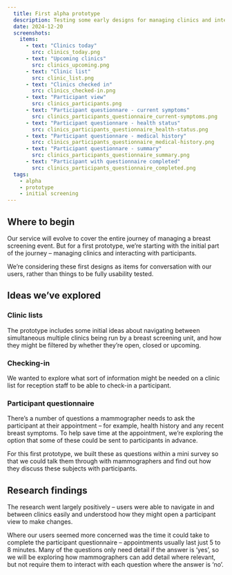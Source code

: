 ```yaml
---
  title: First alpha prototype
  description: Testing some early designs for managing clinics and interacting with participants
  date: 2024-12-20
  screenshots:
    items:
      - text: "Clinics today"
        src: clinics_today.png
      - text: "Upcoming clinics"
        src: clinics_upcoming.png
      - text: "Clinic list"
        src: clinic_list.png
      - text: "Clinics checked in"
        src: clinics_checked-in.png
      - text: "Participant view"
        src: clinics_participants.png
      - text: "Participant questionnare - current symptoms"
        src: clinics_participants_questionnaire_current-symptoms.png
      - text: "Participant questionnare - health status"
        src: clinics_participants_questionnaire_health-status.png
      - text: "Participant questionnare - medical history"
        src: clinics_participants_questionnaire_medical-history.png
      - text: "Participant questionnare - summary"
        src: clinics_participants_questionnaire_summary.png
      - text: "Participant with questionnaire completed"
        src: clinics_participants_questionnaire_completed.png
  tags:
    - alpha
    - prototype
    - initial screening
---
```


## Where to begin

Our service will evolve to cover the entire journey of managing a breast screening event. But for a first prototype, we’re starting with the initial part of the journey – managing clinics and interacting with participants.

We’re considering these first designs as items for conversation with our users, rather than things to be fully usability tested.

## Ideas we’ve explored

### Clinic lists

The prototype includes some initial ideas about navigating between simultaneous multiple clinics being run by a breast screening unit, and how they might be filtered by whether they’re open, closed or upcoming.

### Checking-in

We wanted to explore what sort of information might be needed on a clinic list for reception staff to be able to check-in a participant.

### Participant questionnaire

There’s a number of questions a mammographer needs to ask the participant at their appointment – for example, health history and any recent breast symptoms. To help save time at the appointment, we’re exploring the option that some of these could be sent to participants in advance.

For this first prototype, we built these as questions within a mini survey so that we could talk them through with mammographers and find out how they discuss these subjects with participants.

## Research findings

The research went largely positively – users were able to navigate in and between clinics easily and understood how they might open a participant view to make changes.

Where our users seemed more concerned was the time it could take to complete the participant questionnaire – appointments usually last just 5 to 8 minutes. Many of the questions only need detail if the answer is ‘yes’, so we will be exploring how mammographers can add detail where relevant, but not require them to interact with each question where the answer is ‘no’.
